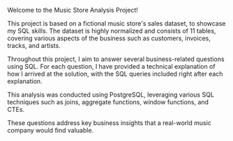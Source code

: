 Welcome to the Music Store Analysis Project!

This project is based on a fictional music store's sales dataset, to showcase my SQL skills. 
The dataset is highly normalized and consists of 11 tables, covering various aspects of the business such as customers, invoices, tracks, and artists.

Throughout this project, I aim to answer several business-related questions using SQL. 
For each question, I have provided a technical explanation of how I arrived at the solution, with the SQL queries included right after each explanation.

This analysis was conducted using PostgreSQL, leveraging various SQL techniques such as joins, aggregate functions, window functions, and CTEs.

These questions address key business insights that a real-world music company would find valuable.
